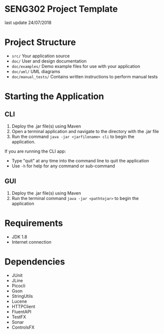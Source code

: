 # SENG302 Project Template
last update 24/07/2018

# Project Structure
 - `src/` Your application source
 - `doc/` User and design documentation
 - `doc/examples/` Demo example files for use with your application
 - `doc/uml/` UML diagrams
 - `doc/manual_tests/` Contains written instructions to perform manual tests
 
# Starting the Application
 
## CLI
 1. Deploy the .jar file(s) using Maven
 2. Open a terminal application and navigate to the directory with the .jar file
 3. Run the command `java -jar <jarfilename> cli` to begin the application.
 
 If you are running the CLI app:
 * Type "quit" at any time into the command line to quit the application
 * Use `-h` for help for any command or sub-command

 
## GUI
 1. Deploy the .jar file(s) using Maven
 2. Run the terminal command `java -jar <pathtojar>` to begin the application
 
# Requirements
* JDK 1.8
* Internet connection
 
# Dependencies
 
 * JUnit
 * JLine
 * Picocli
 * Gson
 * StringUtils
 * Lucene
 * HTTPClient
 * FluentAPI
 * TestFX
 * Sonar
 * ControlsFX
 